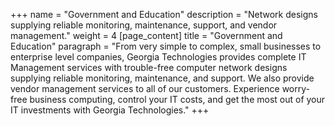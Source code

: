 +++
name = "Government and Education"
description = "Network designs supplying reliable monitoring, maintenance, support, and vendor management."
weight = 4
[page_content]
title = "Government and Education"
paragraph = "From very simple to complex, small businesses to enterprise level companies, Georgia Technologies provides complete IT Management services with trouble-free computer network designs supplying reliable monitoring, maintenance, and support. We also provide vendor management services to all of our customers. Experience worry-free business computing, control your IT costs, and get the most out of your IT investments with Georgia Technologies."
+++